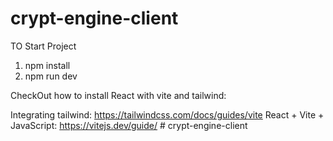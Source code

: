 # crypt-engine-client

TO Start Project<br>
1. npm install <br>
2. npm run dev <br>


CheckOut how to install React with vite and tailwind:

Integrating tailwind: https://tailwindcss.com/docs/guides/vite
React + Vite + JavaScript: https://vitejs.dev/guide/
#   c r y p t - e n g i n e - c l i e n t 
 
 
